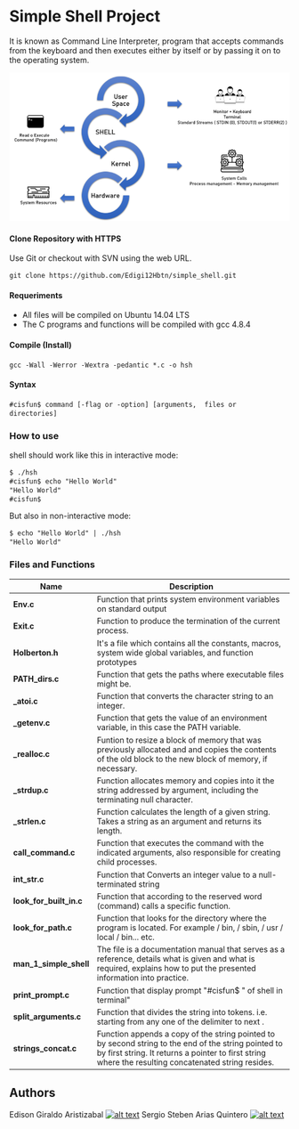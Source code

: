 
# Simple Shell Project

It is known as Command Line Interpreter, program that accepts commands from the keyboard and then executes either by itself or by passing it on to the operating system.

![](https://raw.githubusercontent.com/Edigi12Hbtn/simple_shell/master/Shell.png)

#### Clone Repository with HTTPS

Use Git or checkout with SVN using the web URL.
```
git clone https://github.com/Edigi12Hbtn/simple_shell.git
```
#### Requeriments
* All files will be compiled on Ubuntu 14.04 LTS
* The C programs and functions will be compiled with gcc 4.8.4 

#### Compile (Install)

```
gcc -Wall -Werror -Wextra -pedantic *.c -o hsh
```

#### Syntax
```
#cisfun$ command [-flag or -option] [arguments,  files or  directories]
```

### How to use
shell should work like this in interactive mode:
```
$ ./hsh
#cisfun$ echo "Hello World"
"Hello World"
#cisfun$
```


But also in non-interactive mode:
```
$ echo "Hello World" | ./hsh
"Hello World"
```

### Files and Functions

| Name  | Description |
| ------------- | ------------- |
| **Env.c** | Function that prints system environment variables on standard output  | 
| **Exit.c** |Function to produce the termination of the current process. |
| **Holberton.h** |  It's a file which contains all the constants, macros, system wide global variables, and function prototypes | 
| **PATH_dirs.c** | Function that gets the paths where executable files might be. | 
| **_atoi.c** | Function that converts the character string  to an integer.| 
| **_getenv.c** | Function that gets the value of an environment variable, in this case the PATH variable. | 
| **_realloc.c** | Funtion to resize a block of memory that was previously allocated and and copies the contents of the old block to the new block of memory, if necessary. | 
| **_strdup.c** | Function allocates memory and copies into it the string addressed by argument, including the terminating null character. | 
| **_strlen.c** | Function calculates the length of a given string.  Takes a string as an argument and returns its length.  | 
| **call_command.c** | Function that executes the command with the indicated arguments, also responsible for creating child processes.  | 
|**int_str.c**|Function that Converts an integer value to a null-terminated string|
| **look_for_built_in.c** | Function that according to the reserved word (command) calls a specific function. | 
| **look_for_path.c** | Function that looks for the directory where the program is located. For example / bin, / sbin,  / usr / local / bin... etc.| 
| **man_1_simple_shell** |  The file is a documentation manual that serves as a reference, details what is given and what is required, explains how to put the presented information into practice.  | 
| **print_prompt.c** | Function that display prompt "#cisfun$ "  of shell in terminal"  | 
| **split_arguments.c** | Function that divides the string into tokens. i.e. starting from any one of the delimiter to next .  | 
| **strings_concat.c** | Function appends a copy of the string pointed to by second string to the end of the string pointed to by first string. It returns a pointer to first string where the resulting concatenated string resides.|

## Authors
Edison Giraldo Aristizabal [![alt text][1.1]][2]
Sergio Steben Arias Quintero [![alt text][1.1]][1]
<!-- links to social media icon -->
[1.1]: http://i.imgur.com/0o48UoR.png (Github)
<!-- links to your social media accounts -->
<!-- update these accordingly -->
[1]: https://github.com/sarias12
[2]: https://github.com/Edigi12Hbtn
